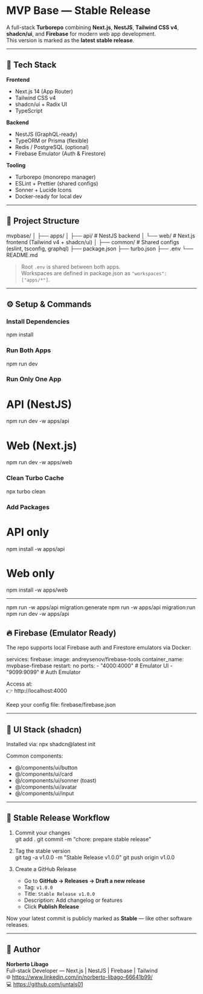 # MVP Base — Stable Release

A full-stack **Turborepo** combining **Next.js**, **NestJS**, **Tailwind CSS v4**, **shadcn/ui**, and **Firebase** for modern web app development.  
This version is marked as the **latest stable release**.

---

## 🚀 Tech Stack

**Frontend**

- Next.js 14 (App Router)
- Tailwind CSS v4
- shadcn/ui + Radix UI
- TypeScript

**Backend**

- NestJS (GraphQL-ready)
- TypeORM or Prisma (flexible)
- Redis / PostgreSQL (optional)
- Firebase Emulator (Auth & Firestore)

**Tooling**

- Turborepo (monorepo manager)
- ESLint + Prettier (shared configs)
- Sonner + Lucide Icons
- Docker-ready for local dev

---

## 📁 Project Structure

mvpbase/
│
├── apps/
│ ├── api/ # NestJS backend
│ └── web/ # Next.js frontend (Tailwind v4 + shadcn/ui)
│
├── common/ # Shared configs (eslint, tsconfig, graphql)
├── package.json
├── turbo.json
├── .env
└── README.md

> Root `.env` is shared between both apps.  
> Workspaces are defined in package.json as `"workspaces": ["apps/*"]`.

---

## ⚙️ Setup & Commands

### Install Dependencies

npm install

### Run Both Apps

npm run dev

### Run Only One App

# API (NestJS)

npm run dev -w apps/api

# Web (Next.js)

npm run dev -w apps/web

### Clean Turbo Cache

npx turbo clean

### Add Packages

# API only

npm install -w apps/api <package-name>

# Web only

npm install -w apps/web <package-name>

---

npm run -w apps/api migration:generate
npm run -w apps/api migration:run
npm run dev -w apps/api

## 🔥 Firebase (Emulator Ready)

The repo supports local Firebase auth and Firestore emulators via Docker:

services:
firebase:
image: andreysenov/firebase-tools
container_name: mvpbase-firebase
restart: no
ports: - "4000:4000" # Emulator UI - "9099:9099" # Auth Emulator

Access at:  
👉 http://localhost:4000

Keep your config file:
firebase/firebase.json

---

## 🌈 UI Stack (shadcn)

Installed via:
npx shadcn@latest init

Common components:

- @/components/ui/button
- @/components/ui/card
- @/components/ui/sonner (toast)
- @/components/ui/avatar
- @/components/ui/input

---

## 🧩 Stable Release Workflow

1. Commit your changes  
   git add .
   git commit -m "chore: prepare stable release"

2. Tag the stable version  
   git tag -a v1.0.0 -m "Stable Release v1.0.0"
   git push origin v1.0.0

3. Create a GitHub Release
   - Go to **GitHub → Releases → Draft a new release**
   - Tag: `v1.0.0`
   - Title: `Stable Release v1.0.0`
   - Description: Add changelog or features
   - Click **Publish Release**

Now your latest commit is publicly marked as **Stable** — like other software releases.

---

## 🧠 Author

**Norberto Libago**  
Full-stack Developer — Next.js | NestJS | Firebase | Tailwind  
🌐 https://www.linkedin.com/in/norberto-libago-66641b99/  
💻 https://github.com/juntals01
